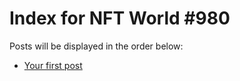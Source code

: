 # Index for NFT World #980
Posts will be displayed in the order below:

- [Your first post](./001-first.md)


